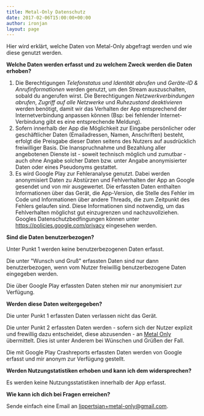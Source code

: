 ```yaml
---
title: Metal-Only Datenschutz
date: 2017-02-06T15:00:00+00:00
author: ironjan
layout: page
---
```

Hier wird erklärt, welche Daten von Metal-Only abgefragt werden und wie diese genutzt werden.

**Welche Daten werden erfasst und zu welchem Zweck werden die Daten erhoben?**

1. Die Berechtigungen *Telefonstatus und Identität abrufen* und *Geräte-ID & Anrufinformationen* 
   werden genutzt, um den Stream auszuschalten, sobald du angerufen wirst. Die Berechtigungen 
   *Netzwerkverbindungen abrufen*, *Zugriff auf alle Netzwerke* und *Ruhezustand deaktivieren* 
   werden benötigt, damit wir das Verhalten der App entsprechend der Internetverbindung anpassen 
   können (Bsp: bei fehlender Internet-Verbindung gibt es eine entsprechende Meldung).
2. Sofern innerhalb der App die Möglichkeit zur Eingabe persönlicher oder geschäftlicher Daten 
   (Emailadressen, Namen, Anschriften) besteht, erfolgt die Preisgabe dieser Daten seitens des 
   Nutzers auf ausdrücklich freiwilliger Basis. Die Inanspruchnahme und Bezahlung aller angebotenen 
   Dienste ist - soweit technisch möglich und zumutbar - auch ohne Angabe solcher Daten bzw. unter 
   Angabe anonymisierter Daten oder eines Pseudonyms gestattet. 
3. Es wird Google Play zur Fehleranalyse genutzt. Dabei werden anonymisiert Daten 
   zu Abstürzen und Fehlverhalten der App an Google gesendet und von mir ausgewertet. Die erfassten 
   Daten enthalten Informationen über das Gerät, die App-Version, die Stelle des Fehler im Code und 
   Informationen über andere Threads, die zum Zeitpunkt des Fehlers gelaufen sind. Diese Informationen
   sind notwendig, um das Fehlverhalten möglichst gut einzugrenzen und nachzuvollziehen. Googles 
   Datenschutzbedfingungen können unter https://policies.google.com/privacy eingesehen werden.



**Sind die Daten benutzerbezogen?**

Unter Punkt 1 werden keine benutzerbezogenen Daten erfasst.

Die unter "Wunsch und Gruß" erfassten Daten sind nur dann benutzerbezogen, wenn vom Nutzer freiwillig 
benutzerbezogene Daten eingegeben werden.

Die über Google Play erfassten Daten stehen mir nur anonymisiert zur Verfügung.

**Werden diese Daten weitergegeben?**

Die unter Punkt 1 erfassten Daten verlassen nicht das Gerät. 

Die unter Punkt 2 erfassten Daten werden - sofern sich der Nutzer explizit und frewillig dazu 
entscheidet, diese abzusenden - an [Metal Only](https://www.metal-only.de/) übermittelt. Dies ist 
unter Anderem bei Wünschen und Grüßen der Fall.

Die mit Google Play Crashreports erfassten Daten werden von Google erfasst und mir anonym zur Verfügung gestellt.

**Werden Nutzungstatistiken erhoben und kann ich dem widersprechen?**

Es werden keine Nutzungsstatistiken innerhalb der App erfasst.

**Wie kann ich dich bei Fragen erreichen?**

Sende einfach eine Email an [lippertsjan+metal-only@gmail.com](mailto:lippertsjan+metal-only@gmail.com "Email senden").
